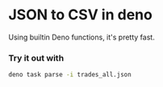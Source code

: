 # JSON to CSV in deno

Using builtin Deno functions, it's pretty fast.

### Try it out with

```bash
deno task parse -i trades_all.json
```
